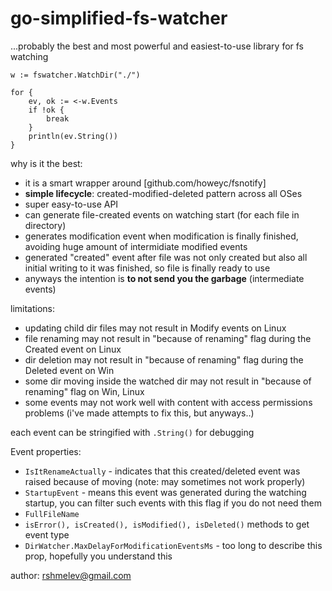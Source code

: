 # go-simplified-fs-watcher

...probably the best and most powerful and easiest-to-use library for fs watching

```golang
w := fswatcher.WatchDir("./")

for {
    ev, ok := <-w.Events
	if !ok {
	 	break
	}
	println(ev.String())
}
```

why is it the best:

- it is a smart wrapper around [github.com/howeyc/fsnotify]
- __simple lifecycle__: created-modified-deleted pattern across all OSes
- super easy-to-use API
- can generate file-created events on watching start (for each file in directory)
- generates modification event when modification is finally finished, avoiding huge amount of intermidiate modified events
- generated "created" event after file was not only created but also all initial writing to it was finished, so file is finally ready to use
- anyways the intention is __to not send you the garbage__ (intermediate events)

limitations:

- updating child dir files may not result in Modify events on Linux
- file renaming may not result in "because of renaming" flag during the Created event on Linux
- dir deletion may not result in "because of renaming" flag during the Deleted event on Win
- some dir moving inside the watched dir may not result in "because of renaming" flag on Win, Linux
- some events may not work well with content with access permissions problems (i've made attempts to fix this, but anyways..)

each event can be stringified with `.String()` for debugging

Event properties:

- `IsItRenameActually` - indicates that this created/deleted event was raised because of moving (note: may sometimes not work properly)
- `StartupEvent` - means this event was generated during the watching startup, you can filter such events with this flag if you do not need them
- `FullFileName`
- `isError(), isCreated(), isModified(), isDeleted()` methods to get event type
- `DirWatcher.MaxDelayForModificationEventsMs` - too long to describe this prop, hopefully you understand this

author: rshmelev@gmail.com


